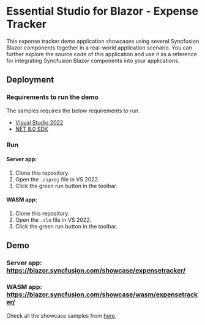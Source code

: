 # Essential Studio for Blazor - Expense Tracker

This expense tracker demo application showcases using several Syncfusion Blazor components together in a real-world application scenario. You can further explore the source code of this application and use it as a reference for integrating Syncfusion Blazor components into your applications.

## Deployment

### Requirements to run the demo

The samples requires the below requirements to run.

* [Visual Studio 2022](https://visualstudio.microsoft.com/vs/)
* [NET 8.0 SDK](https://dotnet.microsoft.com/download/dotnet/8.0)

### Run

#### Server app:
1. Clone this repository.
2. Open the `.csproj` file in VS 2022.
3. Click the green run button in the toolbar.

#### WASM app:
1. Clone this repository.
2. Open the `.sln` file in VS 2022.
3. Click the green run button in the toolbar.

## Demo

### Server app: <a href="https://blazor.syncfusion.com/showcase/expensetracker/" target="_blank">https://blazor.syncfusion.com/showcase/expensetracker/</a>

### WASM app: <a href="https://blazor.syncfusion.com/showcase/wasm/expensetracker/" target="_blank">https://blazor.syncfusion.com/showcase/wasm/expensetracker/</a>

Check all the showcase samples from <a href="https://blazor.syncfusion.com/" target="_blank">here</a>.
